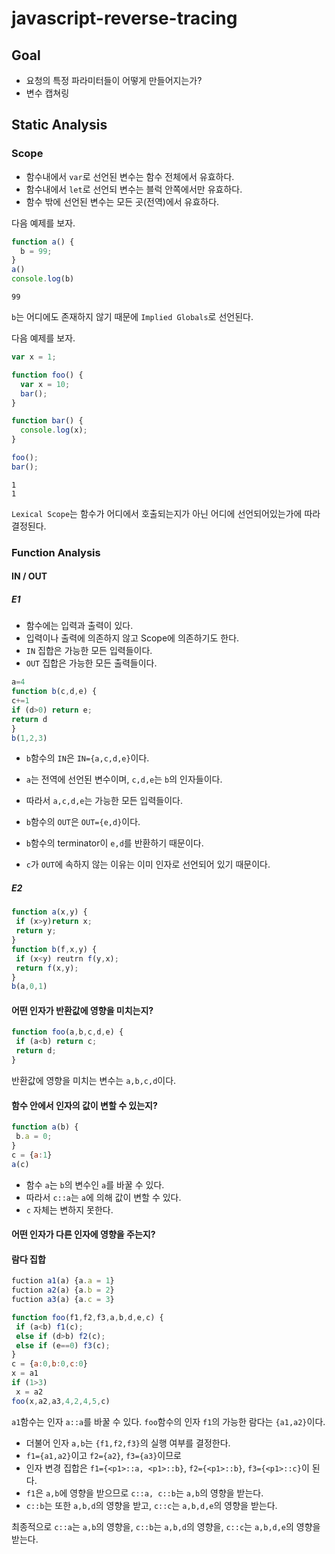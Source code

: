 # javascript-reverse-tracing

## Goal

 - 요청의 특정 파라미터들이 어떻게 만들어지는가?
 - 변수 캡쳐링

## Static Analysis

### Scope

 - 함수내에서 `var`로 선언된 변수는 함수 전체에서 유효하다.
 - 함수내에서 `let`로 선언되 변수는 블럭 안쪽에서만 유효하다.
 - 함수 밖에 선언된 변수는 모든 곳(전역)에서 유효하다.

다음 예제를 보자.

```js
function a() {
  b = 99;
}
a()
console.log(b)
```

```
99
```

`b`는 어디에도 존재하지 않기 때문에 `Implied Globals`로 선언된다.

다음 예제를 보자.

```js
var x = 1;

function foo() {
  var x = 10;
  bar();
}

function bar() {
  console.log(x);
}

foo();
bar();
```

```
1
1
```

`Lexical Scope`는 함수가 어디에서 호출되는지가 아닌 어디에 선언되어있는가에 따라 결정된다.

### Function Analysis

#### IN / OUT

##### E1

 - 함수에는 입력과 출력이 있다.
 - 입력이나 출력에 의존하지 않고 Scope에 의존하기도 한다.
 - `IN` 집합은 가능한 모든 입력들이다.
 - `OUT` 집합은 가능한 모든 출력들이다.

```js
a=4
function b(c,d,e) {
c+=1
if (d>0) return e;
return d
}
b(1,2,3)
```

 - `b`함수의 `IN`은 `IN={a,c,d,e}`이다. 
 - `a`는 전역에 선언된 변수이며, `c,d,e`는 `b`의 인자들이다.
 - 따라서 `a,c,d,e`는 가능한 모든 입력들이다.

 - `b`함수의 `OUT`은 `OUT={e,d}`이다.
 - `b`함수의 terminator이 `e,d`를 반환하기 때문이다.
 - `c`가 `OUT`에 속하지 않는 이유는 이미 인자로 선언되어 있기 때문이다.

##### E2

```js
function a(x,y) {
 if (x>y)return x;
 return y;
}
function b(f,x,y) {
 if (x<y) reutrn f(y,x);
 return f(x,y);
}
b(a,0,1)
```

#### 어떤 인자가 반환값에 영향을 미치는지?

```js
function foo(a,b,c,d,e) {
 if (a<b) return c;
 return d;
}
```

반환값에 영향을 미치는 변수는 `a,b,c,d`이다.

#### 함수 안에서 인자의 값이 변할 수 있는지?

```js
function a(b) {
 b.a = 0;
}
c = {a:1}
a(c)
```

 - 함수 `a`는 `b`의 변수인 `a`를 바꿀 수 있다.
 - 따라서 `c::a`는 `a`에 의해 값이 변할 수 있다.
 - `c` 자체는 변하지 못한다.

#### 어떤 인자가 다른 인자에 영향을 주는지?

#### 람다 집합

```js
fuction a1(a) {a.a = 1}
fuction a2(a) {a.b = 2}
fuction a3(a) {a.c = 3}

function foo(f1,f2,f3,a,b,d,e,c) {
 if (a<b) f1(c);
 else if (d>b) f2(c);
 else if (e==0) f3(c);
}
c = {a:0,b:0,c:0}
x = a1
if (1>3)
 x = a2
foo(x,a2,a3,4,2,4,5,c)
```

`a1`함수는 인자 `a::a`를 바꿀 수 있다.
`foo`함수의 인자 `f1`의 가능한 람다는 `{a1,a2}`이다.

 - 더불어 인자 `a,b`는 `{f1,f2,f3}`의 실행 여부를 결정한다.
 - `f1={a1,a2}`이고 `f2={a2}`, `f3={a3}`이므로
 - 인자 변경 집합은 `f1={<p1>::a, <p1>::b}`, `f2={<p1>::b}`, `f3={<p1>::c}`이 된다.
 - `f1`은 `a,b`에 영향을 받으므로 `c::a, c::b`는 `a,b`의 영향을 받는다.
 - `c::b`는 또한 `a,b,d`의 영향을 받고, `c::c`는 `a,b,d,e`의 영향을 받는다.

최종적으로 `c::a`는 `a,b`의 영향을, `c::b`는 `a,b,d`의 영향을, `c::c`는 `a,b,d,e`의 영향을 받는다.
